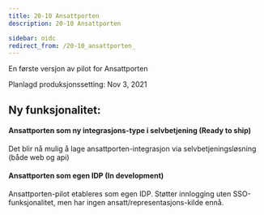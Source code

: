 ```yaml
---
title: 20-10 Ansattporten 
description: 20-10 Ansattporten 

sidebar: oidc
redirect_from: /20-10_ansattporten_
---
```



En første versjon av pilot for Ansattporten



Planlagd produksjonssetting: Nov 3, 2021

## Ny funksjonalitet:


#### Ansattporten som ny integrasjons-type i selvbetjening (Ready to ship)

Det blir nå mulig å lage ansattporten-integrasjon via selvbetjeningsløsning (både web og api)




#### Ansattporten som egen IDP (In development)

Ansattporten-pilot etableres som egen IDP. Støtter innlogging uten SSO-funksjonalitet, men har ingen ansatt/representasjons-kilde ennå.


